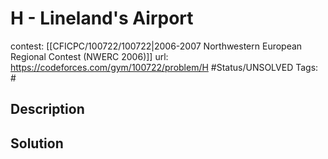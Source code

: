 # H - Lineland's Airport

contest: [[CFICPC/100722/100722|2006-2007 Northwestern European Regional Contest (NWERC 2006)]]
url: https://codeforces.com/gym/100722/problem/H
#Status/UNSOLVED
Tags: #

## Description

## Solution

